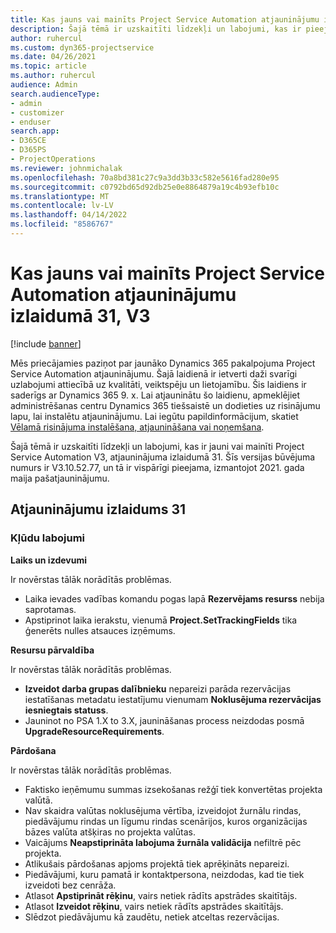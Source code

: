```yaml
---
title: Kas jauns vai mainīts Project Service Automation atjauninājumu izlaidumā 31, V3
description: Šajā tēmā ir uzskaitīti līdzekļi un labojumi, kas ir pieejami Project Service Automation atjauninājumu izlaidumā 31, V3.
author: ruhercul
ms.custom: dyn365-projectservice
ms.date: 04/26/2021
ms.topic: article
ms.author: ruhercul
audience: Admin
search.audienceType:
- admin
- customizer
- enduser
search.app:
- D365CE
- D365PS
- ProjectOperations
ms.reviewer: johnmichalak
ms.openlocfilehash: 70a8bd381c27c9a3dd3b33c582e5616fad280e95
ms.sourcegitcommit: c0792bd65d92db25e0e8864879a19c4b93efb10c
ms.translationtype: MT
ms.contentlocale: lv-LV
ms.lasthandoff: 04/14/2022
ms.locfileid: "8586767"
---
```

# <a name="whats-new-or-changed-in-project-service-automation-update-release-31-v3"></a>Kas jauns vai mainīts Project Service Automation atjauninājumu izlaidumā 31, V3

[!include [banner](../includes/psa-now-project-operations.md)]

Mēs priecājamies paziņot par jaunāko Dynamics 365 pakalpojuma Project Service Automation atjauninājumu. Šajā laidienā ir ietverti daži svarīgi uzlabojumi attiecībā uz kvalitāti, veiktspēju un lietojamību. Šis laidiens ir saderīgs ar Dynamics 365 9. x. Lai atjauninātu šo laidienu, apmeklējiet administrēšanas centru Dynamics 365 tiešsaistē un dodieties uz risinājumu lapu, lai instalētu atjauninājumu. Lai iegūtu papildinformācijum, skatiet [Vēlamā risinājuma instalēšana, atjaunināšana vai noņemšana](/power-platform/admin/install-remove-preferred-solution).

Šajā tēmā ir uzskaitīti līdzekļi un labojumi, kas ir jauni vai mainīti Project Service Automation V3, atjauninājuma izlaidumā 31. Šīs versijas būvējuma numurs ir V3.10.52.77, un tā ir vispārīgi pieejama, izmantojot 2021. gada maija pašatjauninājumu.

## <a name="update-release-31"></a>Atjauninājumu izlaidums 31

### <a name="bug-fixes"></a>Kļūdu labojumi

**Laiks un izdevumi**

Ir novērstas tālāk norādītās problēmas.

- Laika ievades vadības komandu pogas lapā **Rezervējams resurss** nebija saprotamas.
- Apstiprinot laika ierakstu, vienumā **Project.SetTrackingFields** tika ģenerēts nulles atsauces izņēmums.

**Resursu pārvaldība**

Ir novērstas tālāk norādītās problēmas.

- **Izveidot darba grupas dalībnieku** nepareizi parāda rezervācijas iestatīšanas metadatu iestatījumu vienumam **Noklusējuma rezervācijas iesniegtais statuss**.
- Jauninot no PSA 1.X to 3.X, jaunināšanas process neizdodas posmā **UpgradeResourceRequirements**.


**Pārdošana**

Ir novērstas tālāk norādītās problēmas.

- Faktisko ieņēmumu summas izsekošanas režģī tiek konvertētas projekta valūtā.
- Nav skaidra valūtas noklusējuma vērtība, izveidojot žurnālu rindas, piedāvājumu rindas un līgumu rindas scenārijos, kuros organizācijas bāzes valūta atšķiras no projekta valūtas.
- Vaicājums **Neapstiprināta labojuma žurnāla validācija** nefiltrē pēc projekta.
- Atlikušais pārdošanas apjoms projektā tiek aprēķināts nepareizi.
- Piedāvājumi, kuru pamatā ir kontaktpersona, neizdodas, kad tie tiek izveidoti bez cenrāža.
- Atlasot **Apstiprināt rēķinu**, vairs netiek rādīts apstrādes skaitītājs.
- Atlasot **Izveidot rēķinu**, vairs netiek rādīts apstrādes skaitītājs.
- Slēdzot piedāvājumu kā zaudētu, netiek atceltas rezervācijas.







